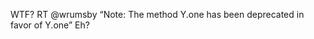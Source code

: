 <!--
id: 1686245876
link: http://kevinisom.info/post/1686245876/wtf-rt-wrumsby-note-the-method-y-one-has-been
slug: wtf-rt-wrumsby-note-the-method-y-one-has-been
date: Fri Nov 26 2010 14:54:40 GMT+1300 (NZDT)
raw: {"blog_name":"kevinisom","id":1686245876,"post_url":"http://kevinisom.info/post/1686245876/wtf-rt-wrumsby-note-the-method-y-one-has-been","slug":"wtf-rt-wrumsby-note-the-method-y-one-has-been","type":"text","date":"2010-11-26 01:54:40 GMT","timestamp":1290736480,"state":"published","format":"html","reblog_key":"o5bEXNku","tags":[],"short_url":"http://tmblr.co/Zw68Yy1aWX7q","highlighted":[],"feed_item":"http://twitter.com/kev_nz/statuses/7903604895645696","from_feed_id":"650289","note_count":0,"title":null,"body":"<p>WTF? RT @wrumsby &#8220;Note: The method Y.one has been deprecated in favor of Y.one&#8221; Eh?</p>"}
publish: 2010-11-026
tags: 
title: null
-->


WTF? RT @wrumsby “Note: The method Y.one has been deprecated in favor of
Y.one” Eh?


